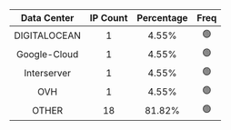 | Data Center | IP Count | Percentage | Freq |
|:------------:|:--------:|:-----------:|:-----:|
| DIGITALOCEAN | 1 | 4.55% | 🟢 |
| Google-Cloud | 1 | 4.55% | 🟢 |
| Interserver | 1 | 4.55% | 🟢 |
| OVH | 1 | 4.55% | 🟢 |
| OTHER | 18 | 81.82% | 🟢 |